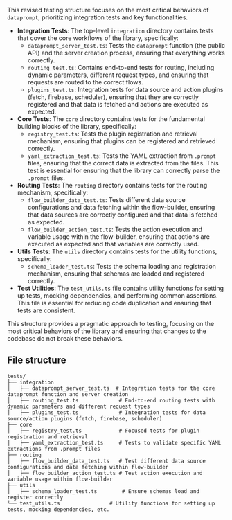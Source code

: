 This revised testing structure focuses on the most critical behaviors of `dataprompt`, prioritizing integration tests and key functionalities.

*   **Integration Tests**: The top-level `integration` directory contains tests that cover the core workflows of the library, specifically:
    *   `dataprompt_server_test.ts`: Tests the `dataprompt` function (the public API) and the server creation process, ensuring that everything works correctly.
    *   `routing_test.ts`: Contains end-to-end tests for routing, including dynamic parameters, different request types, and ensuring that requests are routed to the correct flows.
    *   `plugins_test.ts`: Integration tests for data source and action plugins (fetch, firebase, scheduler), ensuring that they are correctly registered and that data is fetched and actions are executed as expected.
*   **Core Tests**: The `core` directory contains tests for the fundamental building blocks of the library, specifically:
    *   `registry_test.ts`: Tests the plugin registration and retrieval mechanism, ensuring that plugins can be registered and retrieved correctly.
    *   `yaml_extraction_test.ts`: Tests the YAML extraction from `.prompt` files, ensuring that the correct data is extracted from the files. This test is essential for ensuring that the library can correctly parse the `.prompt` files.
*   **Routing Tests**: The `routing` directory contains tests for the routing mechanism, specifically:
    *   `flow_builder_data_test.ts`: Tests different data source configurations and data fetching within the flow-builder, ensuring that data sources are correctly configured and that data is fetched as expected.
    *   `flow_builder_action_test.ts`: Tests the action execution and variable usage within the flow-builder, ensuring that actions are executed as expected and that variables are correctly used.
*   **Utils Tests**: The `utils` directory contains tests for the utility functions, specifically:
    *   `schema_loader_test.ts`: Tests the schema loading and registration mechanism, ensuring that schemas are loaded and registered correctly.
*   **Test Utilities**: The `test_utils.ts` file contains utility functions for setting up tests, mocking dependencies, and performing common assertions. This file is essential for reducing code duplication and ensuring that tests are consistent.

This structure provides a pragmatic approach to testing, focusing on the most critical behaviors of the library and ensuring that changes to the codebase do not break these behaviors.

## File structure

```text
tests/
├── integration
│   ├── dataprompt_server_test.ts  # Integration tests for the core dataprompt function and server creation
│   ├── routing_test.ts             # End-to-end routing tests with dynamic parameters and different request types
│   ├── plugins_test.ts             # Integration tests for data source/action plugins (fetch, firebase, scheduler)
├── core
│   ├── registry_test.ts            # Focused tests for plugin registration and retrieval
│   ├── yaml_extraction_test.ts     # Tests to validate specific YAML extractions from .prompt files
├── routing
│   ├── flow_builder_data_test.ts   # Test different data source configurations and data fetching within flow-builder
│   ├── flow_builder_action_test.ts # Test action execution and variable usage within flow-builder
├── utils
│   ├── schema_loader_test.ts        # Ensure schemas load and register correctly
└── test_utils.ts                # Utility functions for setting up tests, mocking dependencies, etc.
```
